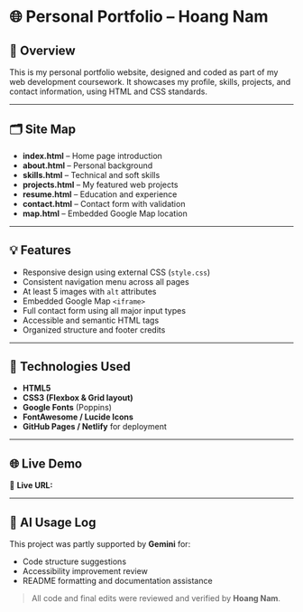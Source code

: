 # 🌐 Personal Portfolio – Hoang Nam

## 👋 Overview
This is my personal portfolio website, designed and coded as part of my web development coursework.
It showcases my profile, skills, projects, and contact information, using HTML and CSS standards.

---

## 🗂️ Site Map
- **index.html** – Home page introduction
- **about.html** – Personal background
- **skills.html** – Technical and soft skills
- **projects.html** – My featured web projects
- **resume.html** – Education and experience
- **contact.html** – Contact form with validation
- **map.html** – Embedded Google Map location

---

## 💡 Features
- Responsive design using external CSS (`style.css`)
- Consistent navigation menu across all pages
- At least 5 images with `alt` attributes
- Embedded Google Map `<iframe>`
- Full contact form using all major input types
- Accessible and semantic HTML tags
- Organized structure and footer credits

---

## 🧩 Technologies Used
- **HTML5**
- **CSS3 (Flexbox & Grid layout)**
- **Google Fonts** (Poppins)
- **FontAwesome / Lucide Icons**
- **GitHub Pages / Netlify** for deployment

---

## 🌐 Live Demo
🔗 **Live URL:** 

---

## 🤖 AI Usage Log
This project was partly supported by **Gemini** for:
- Code structure suggestions
- Accessibility improvement review
- README formatting and documentation assistance
> All code and final edits were reviewed and verified by **Hoang Nam**.
